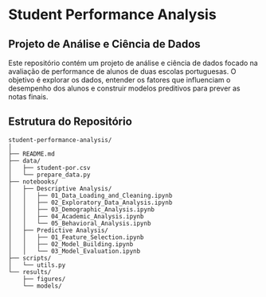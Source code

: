 # Student Performance Analysis

## Projeto de Análise e Ciência de Dados

Este repositório contém um projeto de análise e ciência de dados focado na avaliação de performance de alunos de duas escolas portuguesas. O objetivo é explorar os dados, entender os fatores que influenciam o desempenho dos alunos e construir modelos preditivos para prever as notas finais.

## Estrutura do Repositório

```plaintext
student-performance-analysis/
│
├── README.md
├── data/
│   ├── student-por.csv
│   └── prepare_data.py
├── notebooks/
│   ├── Descriptive Analysis/
│   │   ├── 01_Data_Loading_and_Cleaning.ipynb
│   │   ├── 02_Exploratory_Data_Analysis.ipynb
│   │   ├── 03_Demographic_Analysis.ipynb
│   │   ├── 04_Academic_Analysis.ipynb
│   │   └── 05_Behavioral_Analysis.ipynb
│   ├── Predictive Analysis/
│   │   ├── 01_Feature_Selection.ipynb
│   │   ├── 02_Model_Building.ipynb
│   │   └── 03_Model_Evaluation.ipynb
├── scripts/
│   └── utils.py
└── results/
    ├── figures/
    └── models/
